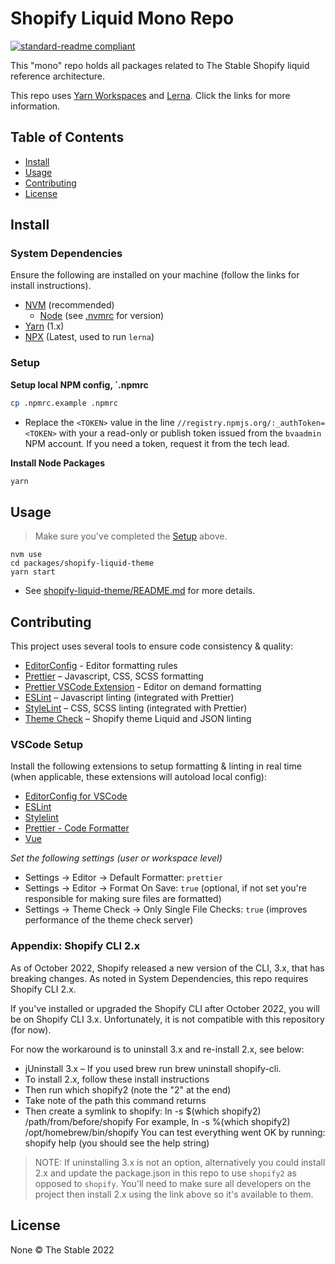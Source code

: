 # Shopify Liquid Mono Repo

[![standard-readme compliant](https://img.shields.io/badge/readme%20style-standard-brightgreen.svg?style=flat-square)](https://github.com/RichardLitt/standard-readme)

This "mono" repo holds all packages related to The Stable Shopify liquid reference architecture.

This repo uses [Yarn Workspaces](https://classic.yarnpkg.com/lang/en/docs/workspaces/) and [Lerna](https://lerna.js.org/docs/getting-started). Click the links for more information.

## Table of Contents

- [Install](#install)
- [Usage](#usage)
- [Contributing](#contributing)
- [License](#license)

## Install

### System Dependencies

Ensure the following are installed on your machine (follow the links for install instructions).

- [NVM](https://github.com/nvm-sh/nvm) (recommended)
  - [Node](https://nodejs.org/en/download/package-manager/) (see [.nvmrc](./.nvmrc) for version)
- [Yarn](https://classic.yarnpkg.com/lang/en/docs/install/#mac-stable) (1.x)
- [NPX](https://www.npmjs.com/package/npx) (Latest, used to run `lerna`)

### Setup

**Setup local NPM config, `.npmrc**

```bash
cp .npmrc.example .npmrc
```

- Replace the `<TOKEN>` value in the line `//registry.npmjs.org/:_authToken=<TOKEN>` with your a read-only or publish token issued from the `bvaadmin` NPM account. If you need a token, request it from the tech lead.

**Install Node Packages**

```bash
yarn
```

## Usage

> Make sure you've completed the [Setup](#setup) above.

```
nvm use
cd packages/shopify-liquid-theme
yarn start
```

- See [shopify-liquid-theme/README.md](./packages/shopify-liquid-theme/README.md) for more details.

## Contributing

This project uses several tools to ensure code consistency & quality:

- [EditorConfig](https://editorconfig.org/) - Editor formatting rules
- [Prettier](https://prettier.io/docs/en/) – Javascript, CSS, SCSS formatting
- [Prettier VSCode Extension](https://marketplace.visualstudio.com/items?itemName=esbenp.prettier-vscode) - Editor on demand formatting
- [ESLint](https://eslint.org/docs/user-guide/getting-started) – Javascript linting (integrated with Prettier)
- [StyleLint](https://stylelint.io/user-guide/get-started) – CSS, SCSS linting (integrated with Prettier)
- [Theme Check](https://shopify.dev/themes/tools/theme-check) – Shopify theme Liquid and JSON linting

### VSCode Setup

Install the following extensions to setup formatting & linting in real time (when applicable, these extensions will autoload local config):

- [EditorConfig for VSCode](https://marketplace.visualstudio.com/items?itemName=EditorConfig.EditorConfig)
- [ESLint](https://marketplace.visualstudio.com/items?itemName=dbaeumer.vscode-eslint)
- [Stylelint](https://marketplace.visualstudio.com/items?itemName=stylelint.vscode-stylelint)
- [Prettier - Code Formatter](https://marketplace.visualstudio.com/items?itemName=esbenp.prettier-vscode)
- [Vue](https://marketplace.visualstudio.com/items?itemName=jcbuisson.vue)

_Set the following settings (user or workspace level)_

- Settings → Editor → Default Formatter: `prettier`
- Settings → Editor → Format On Save: `true` (optional, if not set you're responsible for making sure files are formatted)
- Settings → Theme Check → Only Single File Checks: `true` (improves performance of the theme check server)

### Appendix: Shopify CLI 2.x

As of October 2022, Shopify released a new version of the CLI, 3.x, that has breaking changes. As noted in System Dependencies, this repo requires Shopify CLI 2.x.

If you've installed or upgraded the Shopify CLI after October 2022, you will be on Shopify CLI 3.x. Unfortunately, it is not compatible with this repository (for now).

For now the workaround is to uninstall 3.x and re-install 2.x, see below:

- jUninstall 3.x – If you used brew run brew uninstall shopify-cli.
- To install 2.x, follow these install instructions
- Then run which shopify2 (note the "2" at the end)
- Take note of the path this command returns
- Then create a symlink to shopify: ln -s $(which shopify2) /path/from/before/shopify
  For example, ln -s %(which shopify2) /opt/homebrew/bin/shopify
  You can test everything went OK by running: shopify help (you should see the help string)

> NOTE: If uninstalling 3.x is not an option, alternatively you could install 2.x and update the package.json in this repo to use `shopify2` as opposed to `shopify`. You'll need to make sure all developers on the project then install 2.x using the link above so it's available to them.

## License

None © The Stable 2022
